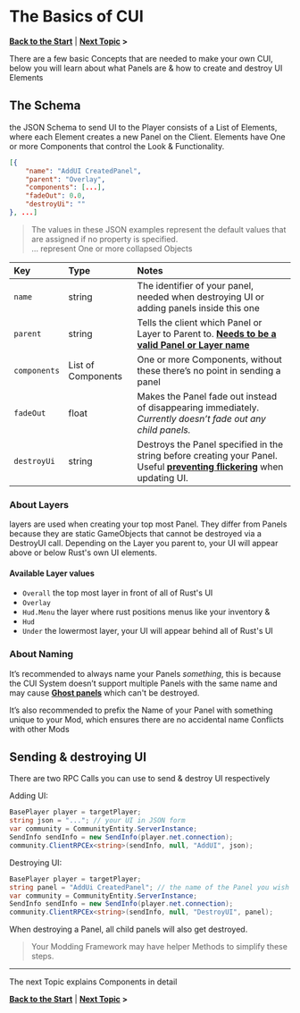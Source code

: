 # The Basics of CUI
**[Back to the Start](/README.md)** | **[Next Topic](/docs/components/README.md) >**

There are a few basic Concepts that are needed to make your own CUI, below you will learn about what Panels are & how to create and destroy UI Elements

## The Schema

the JSON Schema to send UI to the Player consists of a List of Elements, where each Element creates a new Panel on the Client. Elements have One or more Components that control the Look & Functionality.

```json
[{
	"name": "AddUI CreatedPanel",
	"parent": "Overlay",
	"components": [...],
	"fadeOut": 0.0,
	"destroyUi": ""
}, ...]
```
> The values in these JSON examples represent the default values that are assigned if no property is specified.  
> … represent One or more collapsed Objects

| Key | Type     | Notes                |
| :-- | :------- | :------------------- |
| `name` | string | The identifier of your panel, needed when destroying UI or adding panels inside this one |
| `parent` | string | Tells the client which Panel or Layer to Parent to. **[Needs to be a valid Panel or Layer name](/docs/Bugs-Tips.md#addui-unknown-parent-for-name--parent)** |
| `components` |List of Components | One or more Components, without these there’s no point in sending a panel |
| `fadeOut` | float | Makes the Panel fade out instead of disappearing immediately.  _Currently doesn’t fade out any child panels._ |
| `destroyUi` | string | Destroys the Panel specified in the string before creating your Panel. Useful **[preventing flickering](/docs/Bugs-Tips.md#flickering-when-destroying--re-sending-ui-on-the-same-frame)** when updating UI. |


### About Layers 
layers are used when creating your top most Panel. They differ from Panels because they are static GameObjects that cannot be destroyed via a DestroyUI call. Depending on the Layer you parent to, your UI will appear above or below Rust's own UI elements. 

#### Available Layer values 
- `Overall` the top most layer in front of all of Rust's UI 
- `Overlay` 
- `Hud.Menu`  the layer where rust positions menus like your inventory &
- `Hud` 
- `Under` the lowermost layer, your UI will appear behind all of Rust's UI


### About Naming

It’s recommended to always name your Panels  _something_, this is because the CUI System doesn’t support multiple Panels with the same name and may cause  **[Ghost panels](/docs/Bugs-Tips.md#orphaned-ui-panels-ui-that-cant-be-destroyed-or-ghost-panels)**  which can't be destroyed.

It’s also recommended to prefix the Name of your Panel with something unique to your Mod, which ensures there are no accidental name Conflicts with other Mods


## Sending & destroying UI

There are two RPC Calls you can use to send  & destroy UI respectively

Adding UI:
```c#
BasePlayer player = targetPlayer;
string json = "..."; // your UI in JSON form
var community = CommunityEntity.ServerInstance;
SendInfo sendInfo = new SendInfo(player.net.connection);
community.ClientRPCEx<string>(sendInfo, null, "AddUI", json);
```

Destroying UI:
```c#
BasePlayer player = targetPlayer;
string panel = "AddUi CreatedPanel"; // the name of the Panel you wish to destroy
var community = CommunityEntity.ServerInstance;
SendInfo sendInfo = new SendInfo(player.net.connection);
community.ClientRPCEx<string>(sendInfo, null, "DestroyUI", panel);
```
When destroying a Panel, all child panels will also get destroyed.
> Your Modding Framework may have helper Methods to simplify these steps.

----
The next Topic explains Components in detail

**[Back to the Start](/README.md)** | **[Next Topic](/docs/components/README.md) >**

<!--stackedit_data:
eyJoaXN0b3J5IjpbNjAxODY3MTk5LC0xMzE1MzUwMDk2LDg5Nz
I4NDAzMCw4OTQ1ODY5NDgsLTEwNjQ2OTUzOTIsLTQyMDQ4MzYs
LTEzMjE5OTM0MDIsNDcwNjY3MTE5LDY4ODY1MjgwLC0xMTY1OD
gzOTYzXX0=
-->
